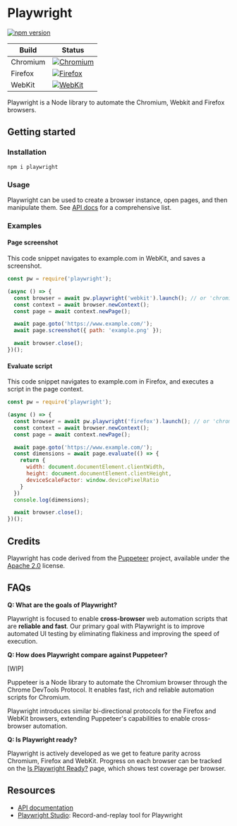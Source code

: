 # Playwright

[![npm version](https://badge.fury.io/js/playwright.svg)](https://www.npmjs.com/package/playwright)

| Build | Status |
|-------|--------|
| Chromium | [![Chromium](https://img.shields.io/github/workflow/status/microsoft/playwright/Chromium%20Tests)](https://github.com/microsoft/playwright/actions?query=workflow%3A%22Chromium+Tests%22) |
| Firefox | [![Firefox](https://img.shields.io/github/workflow/status/microsoft/playwright/Firefox%20Tests)](https://github.com/microsoft/playwright/actions?query=workflow%3A%22Firefox+Tests%22) |
| WebKit | [![WebKit](https://img.shields.io/github/workflow/status/microsoft/playwright/WebKit%20Tests)](https://github.com/microsoft/playwright/actions?query=workflow%3A%22WebKit+Tests%22) |

Playwright is a Node library to automate the Chromium, Webkit and Firefox browsers.

## Getting started

### Installation

```
npm i playwright
```

### Usage

Playwright can be used to create a browser instance, open pages, and then manipulate them. See [API docs](https://github.com/microsoft/playwright/blob/master/docs/api.md) for a comprehensive list.

### Examples

#### Page screenshot 

This code snippet navigates to example.com in WebKit, and saves a screenshot.

```js
const pw = require('playwright');

(async () => {
  const browser = await pw.playwright('webkit').launch(); // or 'chromium', 'firefox'
  const context = await browser.newContext();
  const page = await context.newPage();

  await page.goto('https://www.example.com/');
  await page.screenshot({ path: 'example.png' });

  await browser.close();
})();
```

#### Evaluate script

This code snippet navigates to example.com in Firefox, and executes a script in the page context.

```js
const pw = require('playwright');

(async () => {
  const browser = await pw.playwright('firefox').launch(); // or 'chromium', 'webkit'
  const context = await browser.newContext();
  const page = await context.newPage();

  await page.goto('https://www.example.com/');
  const dimensions = await page.evaluate(() => {
    return {
      width: document.documentElement.clientWidth,
      height: document.documentElement.clientHeight,
      deviceScaleFactor: window.devicePixelRatio
    }
  })
  console.log(dimensions);

  await browser.close();
})();
```

## Credits

Playwright has code derived from the [Puppeteer](https://github.com/puppeteer/puppeteer) project, available under the [Apache 2.0](https://github.com/puppeteer/puppeteer/blob/master/LICENSE) license.

## FAQs

**Q: What are the goals of Playwright?**

Playwright is focused to enable **cross-browser** web automation scripts that are **reliable and fast**. Our primary goal with Playwright is to improve automated UI testing by eliminating flakiness and improving the speed of execution.

**Q: How does Playwright compare against Puppeteer?**

[WIP]

Puppeteer is a Node library to automate the Chromium browser through the Chrome DevTools Protocol. It enables fast, rich and reliable automation scripts for Chromium.

Playwright introduces similar bi-directional protocols for the Firefox and WebKit browsers, extending Puppeteer's capabilities to enable cross-browser automation.

**Q: Is Playwright ready?**

Playwright is actively developed as we get to feature parity across Chromium, Firefox and WebKit. Progress on each browser can be tracked on the [Is Playwright Ready?](https://aslushnikov.github.io/isplaywrightready/) page, which shows test coverage per browser.

## Resources

* [API documentation](https://github.com/microsoft/playwright/blob/master/docs/api.md)
* [Playwright Studio](https://github.com/microsoft/playwright-studio): Record-and-replay tool for Playwright
